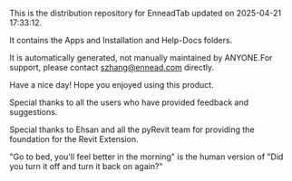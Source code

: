 This is the distribution repository for EnneadTab updated on 2025-04-21 17:33:12.

It contains the Apps and Installation and Help-Docs folders.

It is automatically generated, not manually maintained by ANYONE.For support, please contact szhang@ennead.com directly.

Have a nice day! Hope you enjoyed using this product.

Special thanks to all the users who have provided feedback and suggestions.

Special thanks to Ehsan and all the pyRevit team for providing the foundation for the Revit Extension.






"Go to bed, you'll feel better in the morning" is the human version of "Did you turn it off and turn it back on again?"